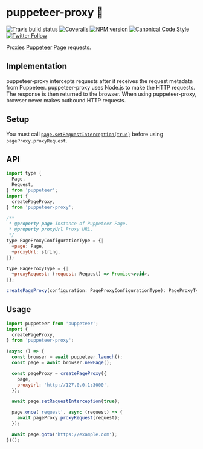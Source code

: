 <a name="puppeteer-proxy"></a>
# puppeteer-proxy 🎎

[![Travis build status](http://img.shields.io/travis/gajus/puppeteer-proxy/master.svg?style=flat-square)](https://travis-ci.org/gajus/puppeteer-proxy)
[![Coveralls](https://img.shields.io/coveralls/gajus/puppeteer-proxy.svg?style=flat-square)](https://coveralls.io/github/gajus/puppeteer-proxy)
[![NPM version](http://img.shields.io/npm/v/puppeteer-proxy.svg?style=flat-square)](https://www.npmjs.org/package/puppeteer-proxy)
[![Canonical Code Style](https://img.shields.io/badge/code%20style-canonical-blue.svg?style=flat-square)](https://github.com/gajus/canonical)
[![Twitter Follow](https://img.shields.io/twitter/follow/kuizinas.svg?style=social&label=Follow)](https://twitter.com/kuizinas)

Proxies [Puppeteer](https://github.com/puppeteer/puppeteer) Page requests.

<a name="puppeteer-proxy-implementation"></a>
## Implementation

puppeteer-proxy intercepts requests after it receives the request metadata from Puppeteer. puppeteer-proxy uses Node.js to make the HTTP requests. The response is then returned to the browser. When using puppeteer-proxy, browser never makes outbound HTTP requests.

<a name="puppeteer-proxy-setup"></a>
## Setup

You must call [`page.setRequestInterception(true)`](https://pptr.dev/#?product=Puppeteer&version=v2.1.0&show=api-pagesetrequestinterceptionvalue) before using `pageProxy.proxyRequest`.

<a name="puppeteer-proxy-api"></a>
## API

```js
import type {
  Page,
  Request,
} from 'puppeteer';
import {
  createPageProxy,
} from 'puppeteer-proxy';

/**
 * @property page Instance of Puppeteer Page.
 * @property proxyUrl Proxy URL.
 */
type PageProxyConfigurationType = {|
  +page: Page,
  +proxyUrl: string,
|};

type PageProxyType = {|
  +proxyRequest: (request: Request) => Promise<void>,
|};

createPageProxy(configuration: PageProxyConfigurationType): PageProxyType;

```

<a name="puppeteer-proxy-usage"></a>
## Usage

```js
import puppeteer from 'puppeteer';
import {
  createPageProxy,
} from 'puppeteer-proxy';

(async () => {
  const browser = await puppeteer.launch();
  const page = await browser.newPage();

  const pageProxy = createPageProxy({
    page,
    proxyUrl: 'http://127.0.0.1:3000',
  });

  await page.setRequestInterception(true);

  page.once('request', async (request) => {
    await pageProxy.proxyRequest(request);
  });

  await page.goto('https://example.com');
})();

```
